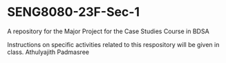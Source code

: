 # SENG8080-23F-Sec-1
A repository for the Major Project for the Case Studies Course in BDSA

Instructions on specific activities related to this respository will be given in class.
Athulyajith Padmasree
